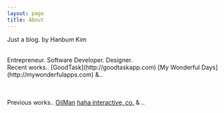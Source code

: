 ```yaml
---
layout: page
title: About
---
```


Just a blog. by Hanbum Kim

<br/>
Entrepreneur. Software Developer. Designer.

<br/>
Recent works..
[GoodTask](http://goodtaskapp.com)
[My Wonderful Days](http://mywonderfulapps.com)
&..


<br/><br/>
Previous works..
[OilMan](http://oilmanapp.com)
[haha interactive, co.](http://hahainteractive.com)
& ..